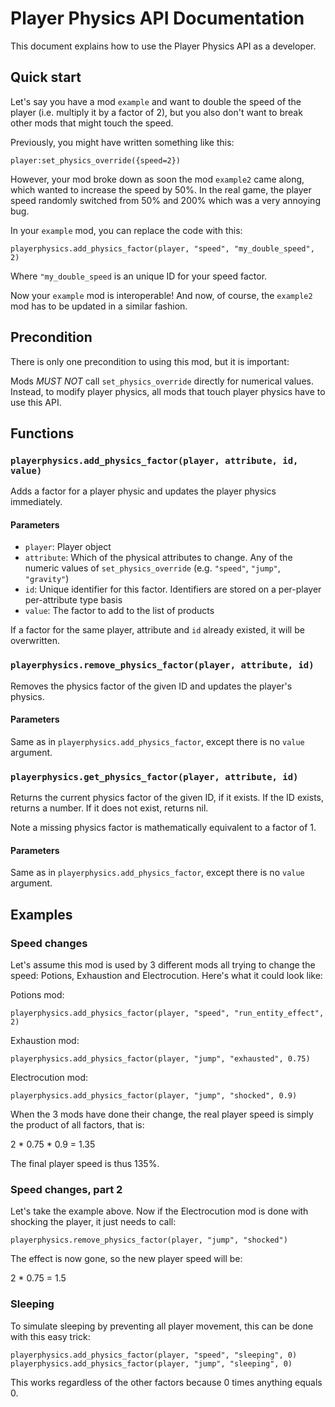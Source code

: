 # Player Physics API Documentation
This document explains how to use the Player Physics API as a developer.

## Quick start
Let's say you have a mod `example` and want to double the speed of the player (i.e. multiply it by a factor of 2), but you also don't want to break other mods that might touch the speed.

Previously, you might have written something like this:

`player:set_physics_override({speed=2})`

However, your mod broke down as soon the mod `example2` came along, which wanted to increase the speed by 50%. In the real game, the player speed randomly switched from 50% and 200% which was a very annoying bug.

In your `example` mod, you can replace the code with this:

`playerphysics.add_physics_factor(player, "speed", "my_double_speed", 2)`

Where `"my_double_speed` is an unique ID for your speed factor.

Now your `example` mod is interoperable! And now, of course, the `example2` mod has to be updated in a similar fashion.

## Precondition
There is only one precondition to using this mod, but it is important:

Mods *MUST NOT* call `set_physics_override` directly for numerical values. Instead, to modify player physics, all mods that touch player physics have to use this API.




## Functions
### `playerphysics.add_physics_factor(player, attribute, id, value)`
Adds a factor for a player physic and updates the player physics immediately.

#### Parameters
* `player`: Player object
* `attribute`: Which of the physical attributes to change. Any of the numeric values of `set_physics_override` (e.g. `"speed"`, `"jump"`, `"gravity"`)
* `id`: Unique identifier for this factor. Identifiers are stored on a per-player per-attribute type basis
* `value`: The factor to add to the list of products

If a factor for the same player, attribute and `id` already existed, it will be overwritten.



### `playerphysics.remove_physics_factor(player, attribute, id)`
Removes the physics factor of the given ID and updates the player's physics.

#### Parameters
Same as in `playerphysics.add_physics_factor`, except there is no `value` argument.



### `playerphysics.get_physics_factor(player, attribute, id)`
Returns the current physics factor of the given ID, if it exists.
If the ID exists, returns a number. If it does not exist, returns nil.

Note a missing physics factor is mathematically equivalent to a factor of 1.

#### Parameters
Same as in `playerphysics.add_physics_factor`, except there is no `value` argument.



## Examples
### Speed changes
Let's assume this mod is used by 3 different mods all trying to change the speed:
Potions, Exhaustion and Electrocution.
Here's what it could look like:

Potions mod:
```
playerphysics.add_physics_factor(player, "speed", "run_entity_effect", 2)
```

Exhaustion mod:
```
playerphysics.add_physics_factor(player, "jump", "exhausted", 0.75)
```

Electrocution mod:
```
playerphysics.add_physics_factor(player, "jump", "shocked", 0.9)
```

When the 3 mods have done their change, the real player speed is simply the product of all factors, that is:

2 * 0.75 * 0.9 = 1.35

The final player speed is thus 135%.

### Speed changes, part 2

Let's take the example above.
Now if the Electrocution mod is done with shocking the player, it just needs to call:

```
playerphysics.remove_physics_factor(player, "jump", "shocked")
```

The effect is now gone, so the new player speed will be:

2 * 0.75 = 1.5

### Sleeping
To simulate sleeping by preventing all player movement, this can be done with this easy trick:

```
playerphysics.add_physics_factor(player, "speed", "sleeping", 0)
playerphysics.add_physics_factor(player, "jump", "sleeping", 0)
```

This works regardless of the other factors because 0 times anything equals 0.
